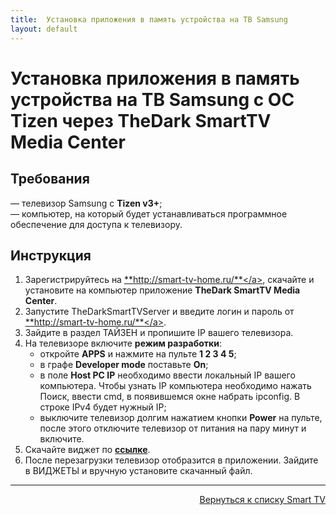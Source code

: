 ```yaml
---
title:  Установка приложения в память устройства на ТВ Samsung
layout: default
---
```


# Установка приложения в память устройства на ТВ Samsung с ОС Tizen через TheDark SmartTV Media Center

## Требования
— телевизор Samsung c **Tizen v3+**;  
— компьютер, на который будет устанавливаться программное обеспечение для доступа к телевизору.

## Инструкция
1. Зарегистрируйтесь на <a href="http://smart-tv-home.ru" target="_blank" rel="noopener noreferrer">**http://smart-tv-home.ru/**</a>, скачайте и установите на компьютер приложение **TheDark SmartTV Media Center**.
2. Запустите TheDarkSmartTVServer и введите логин и пароль от <a href="http://smart-tv-home.ru" target="_blank" rel="noopener noreferrer">**http://smart-tv-home.ru/**</a>.
3. Зайдите в раздел ТАЙЗЕН и пропишите IP вашего телевизора.
4. На телевизоре включите **режим разработки**:
    - откройте **APPS** и нажмите на пульте **1 2 3 4 5**;
    - в графе **Developer mode** поставьте **On**;
    - в поле **Host PC IP** необходимо ввести локальный IP вашего компьютера.
      Чтобы узнать IP компьютера необходимо нажать Поиск, ввести cmd, в появившемся окне набрать ipconfig. В строке IPv4 будет нужный IP;
    - выключите телевизор долгим нажатием кнопки **Power** на пульте, после этого отключите телевизор от питания на пару минут и включите.
  5. Скачайте виджет по <a href="https://cdnservices.link/dl/tizen/kinopub.tv.wgt" target="_blank" rel="noopener noreferrer">**ссылке**</a>.
  6. После перезагрузки телевизор отобразится в приложении. Зайдите в ВИДЖЕТЫ и вручную установите скачанный файл.

---
<p align="right"><a href="https://lazykpub.github.io/Lazykpub/pages/smarttv">Вернуться к списку Smart TV</a></p>
